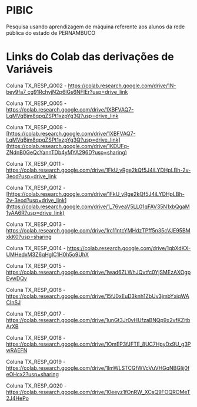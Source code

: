 # PIBIC
Pesquisa usando aprendizagem de máquina referente aos alunos da rede pública do estado de PERNAMBUCO

# Links do Colab das derivações de Variáveis

Coluna TX_RESP_Q002 - https://colab.research.google.com/drive/1N-bey9fa7_cg91RchyjN2p6lGs6NFIEr?usp=drive_link

Coluna TX_RESP_Q005 - https://colab.research.google.com/drive/1XBFVAQ7-LqMVqBjm8qpgZSPt1xzpYg3Q?usp=drive_link

Coluna TX_RESP_Q008 - [https://colab.research.google.com/drive/1XBFVAQ7-LqMVqBjm8qpgZSPt1xzpYg3Q?usp=drive_link](https://colab.research.google.com/drive/1KDUFq-ZNdnB0GeQcYannTDb4yMYA296D?usp=sharing)

Coluna TX_RESP_Q011 - https://colab.research.google.com/drive/1FkU_yRge2kQf5J4iLYDHpLBh-2v-3eod?usp=drive_link

Coluna TX_RESP_Q012 - [https://colab.research.google.com/drive/1FkU_yRge2kQf5J4iLYDHpLBh-2v-3eod?usp=drive_link](https://colab.research.google.com/drive/1_76veaV5LL01qFAV35N1xbQgaM1yAA6R?usp=drive_link)

Coluna TX_RESP_Q013 - https://colab.research.google.com/drive/1rc11ntcYMHdzTPff5n35cVJE95BMxkK0?usp=sharing

Coluna TX_RESP_Q014 - https://colab.research.google.com/drive/1qbXdKX-UMHedxM3Z6qHglC1H0h5o9UhX

Coluna TX_RESP_Q015 - https://colab.research.google.com/drive/1wad6ZLWhJQvtfc0YjSMEzAXOgpEvwDQy

Coluna TX_RESP_Q016 - https://colab.research.google.com/drive/15fJ0xEuD3knh1ZbUv3jmbYxiqWACInSJ

Coluna TX_RESP_Q017 - https://colab.research.google.com/drive/1unGt3Jr0vHUfzaBNQp9x2vfKZitbArXB

Coluna TX_RESP_Q018 - https://colab.research.google.com/drive/1OmEP3fJFTE_8UC7HpyDx9U_g3PwRAEFN

Coluna TX_RESP_Q019 - https://colab.research.google.com/drive/1lmWLSTCGfWVcVuVHGqNBGIij0feOHcx2?usp=sharing

Coluna TX_RESP_Q020 - https://colab.research.google.com/drive/10eeyz1fOnRW_XCsQ9FOQROMeT2J4HePo
